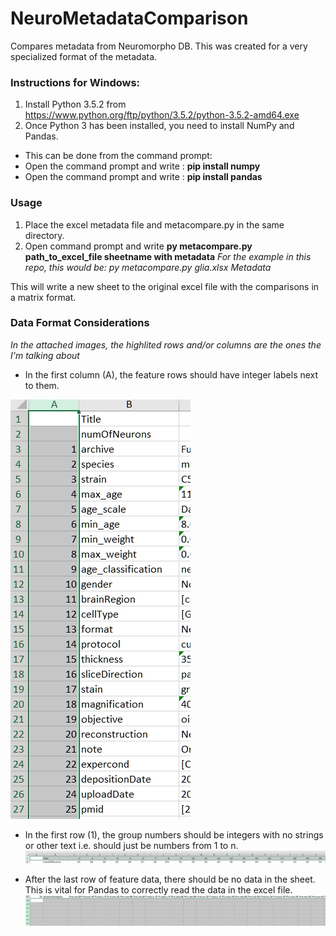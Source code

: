 # NeuroMetadataComparison
Compares metadata from Neuromorpho DB. This was created for a very specialized format of the metadata.

### Instructions for Windows:

1. Install Python 3.5.2 from https://www.python.org/ftp/python/3.5.2/python-3.5.2-amd64.exe
2. Once Python 3 has been installed, you need to install NumPy and Pandas.
  - This can be done from the command prompt:
  - Open the command prompt and write : **pip install numpy**
  - Open the command prompt and write : **pip install pandas**

### Usage
1. Place the excel metadata file and metacompare.py in the same directory.
2. Open command prompt and write **py metacompare.py path_to_excel_file sheetname with metadata**
*For the example in this repo, this would be: py metacompare.py glia.xlsx Metadata*

This will write a new sheet to the original excel file with the comparisons in a matrix format.

### Data Format Considerations
*In the attached images, the highlited rows and/or columns are the ones the I'm talking about*

- In the first column (A), the feature rows should have integer labels next to them.

![alt text](https://github.com/uns1/NeuroMetadataComparison/blob/master/readme_images/ColInt.PNG)

- In the first row (1), the group numbers should be integers with no strings or other text i.e. should just be numbers from 1 to n.
![alt text](https://github.com/uns1/NeuroMetadataComparison/blob/master/readme_images/GrpInt.PNG)

- After the last row of feature data, there should be no data in the sheet. This is vital for Pandas to correctly read the data in the excel file.
![alt text](https://github.com/uns1/NeuroMetadataComparison/blob/master/readme_images/NoDat.PNG)




